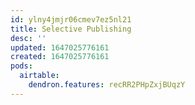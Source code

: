 ```yaml
---
id: ylny4jmjr06cmev7ez5nl21
title: Selective Publishing
desc: ''
updated: 1647025776161
created: 1647025776161
pods:
  airtable:
    dendron.features: recRR2PHpZxjBUqzY
---
```


